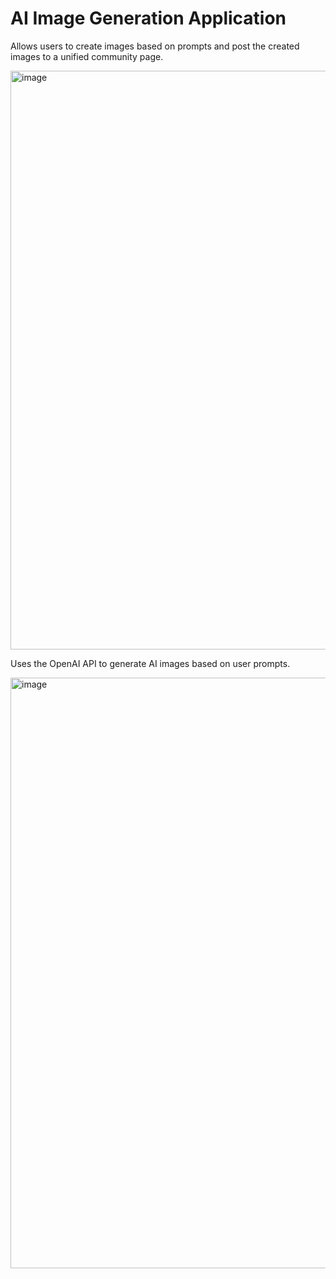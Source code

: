 # AI Image Generation Application

Allows users to create images based on prompts and post the created images to a unified community page.


<img width="926" alt="image" src="https://github.com/sakshiii-13/dalleclone/assets/115460967/76917f74-f573-4a79-b8ab-eacdab7eda0c">



Uses the OpenAI API to generate AI images based on user prompts.


<img width="945" alt="image" src="https://github.com/sakshiii-13/dalleclone/assets/115460967/1f1be1b1-80c2-43ba-9cdb-1766f1176de6">



